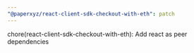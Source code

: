 ```yaml
---
"@paperxyz/react-client-sdk-checkout-with-eth": patch
---
```


chore(react-client-sdk-checkout-with-eth): Add react as peer dependencies

